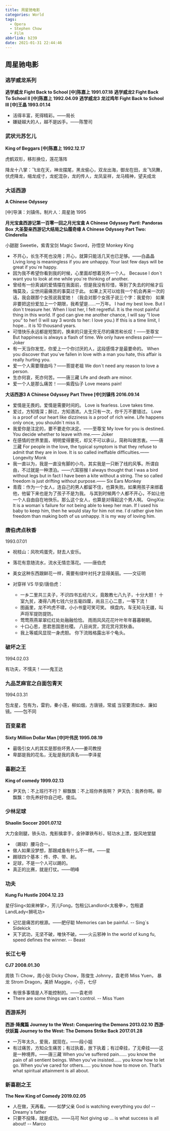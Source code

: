 ```yaml
---
title: 周星驰电影
categories: World
tags:
  - Opera
  - Stephen Chow
  - Film
abbrlink: b239
date: 2021-01-31 22:44:46
---
```


## 周星驰电影

### 逃学威龙系列

**逃学威龙 Fight Back to School  [中]陈嘉上  1991.07.18**
**逃学威龙2 Fight Back To School Ⅱ  [中]陈嘉上  1992.04.09**
**逃学威龙3 龙过鸡年 Fight Back to School III  [中]王晶  1993.01.14**

+ 活得丰富，死得精彩。——局长
+ 嫌疑越大的人，越不是凶手。——陈警司

### 武状元苏乞儿

**King of Beggars  [中]陈嘉上 1992.12.17**

虎鹤双形，移形换位，莲花落阵

降龙十八掌：飞龙在天，神龙摆尾，黑龙偷心，双龙出海，御龙在田，龙飞凤舞，伏虎降龙，缩龙成寸，龙蛇混杂，龙的传人，龙凤呈祥，龙马精神，望夫成龙

### 大话西游

**A Chinese Odyssey**

[中]导演：刘镇伟，制片人：周星驰 1995

**月光宝盒西游记第一百零一回之月光宝盒 A Chinese Odyssey PartⅠ: Pandoras Box**
**大圣娶亲西游记大结局之仙履奇缘 A Chinese Odyssey Part Two: Cinderella**

小甜甜 Sweetie，紫青宝剑 Magic Sword，孙悟空 Monkey King

+ 不开心，长生不死也没用；开心，就算只能活几天也已足够。——白晶晶
  Living long is meaningless if you are unhappy. Your last few days will be great if you`re happy.
+ 因为我不希望你看到我的时候，心里面却想着另外一个人。
  Because I don\`t want you to look at me while you`re thinking of another.
+ 曾经有一份真诚的爱情摆在我面前，但是我没有珍惜，等到了失去的时候才后悔莫及，尘世间最痛苦的事莫过于此。
  如果上天可以给我一个机会再来一次的话，我会跟那个女孩说我爱她！（我会对那个女孩子说三个字：我爱你）
  如果非要把这份爱加上一个期限，我希望是……一万年。
  I had my best love. But I don`t treasure her. When I lost her, I felt regretful. 
  It is the most painful thing in this world. If god can give me another chance, 
  I will say “I love you” to her! (I will say 3 words to her: I love you.) 
  If this is a time limit, I hope… it is 10 thousand years.
+ 可惜快乐永远都是短暂的，换来的只是无穷无尽的痛苦和长叹！——至尊宝
  But happiness is always a flash of time. We only have endless pain!—— Joker
+ 有一天当你发觉，你爱上一个你讨厌的人，这段感情才是最要命的。
  When you discover that you`ve fallen in love with a man you hate, this affair is really hurting you.
+ 爱一个人需要理由吗？——菩提老祖
  We don`t need any reason to love a person.
+ 生亦何哀，死亦何苦。——唐三藏
  Life and death are minor.
+ 爱一个人是那么痛苦！——紫霞仙子
  Love means pain!

**大话西游3 A Chinese Odyssey Part Three [中]刘镇伟  2016.09.14**

+ 爱情是无畏的。爱情是需要时间的。
  Love is fearless. Love takes time.
+ 爱过，方知情深；醉过，方知酒浓。人生只有一次，你千万不要错过。
  Love is a proof of our heart like dizziness is a proof of rich wine. Life happens only once, you shouldn`t miss it.
+ 我爱你是注定的，要不要走你决定。——至尊宝
  My love for you is destined. You decide whether to leave with me.—— Joker
+ 在感情的世界里面，明明爱得要死，却又不可以承认，简称叫做苦衷。——唐三藏
  For people in the love, the typical symptom is that they refuse to admit that they are in love. It is so called ineffable difficulties.—— Longevity Monk
+ 我一直以为，我是一直没有脚的小鸟，其实我是一只断了线的风筝。所谓自由，不过就是一种漂泊。——六耳猕猴
  I always thought that I was a bird without legs but in fact I have been a kite without a string. The so called freedom is just drifting without purpose.—— Six Ears Monkey
+ 青霞：作为一个女人，连自己的男人都留不住，也算失败。如果用孩子来绑着他，他留下来也是为了孩子不是为我。
  与其到时候两个人都不开心，不如让他一个人自由自在地快乐。那么这个女人，也算是对得起这个男人啊。
  QingXia: It is a woman\`s failure for not being able to keep her man. If I used his baby to keep him, then he would stay for him not me. I`d rather give him freedom than making both of us unhappy. It is my way of loving him.

### 唐伯虎点秋香

1993.07.01

+ 祝枝山：风吹鸡蛋壳，财去人安乐。
+ 落花有意随流水，流水无情恋落花。——唐伯虎
+ 美女这种东西跟鲜花一样，需要有绿叶衬托才显得美丽。——文征明

+ 对穿祥 VS 华安/唐伯虎：
  - 一乡二里共三夫子，不识四书五经六义，竟敢教七八九子，十分大胆！
    十室九贫，凑得八两七钱六分五毫四厘，尚且三心二意，一等下流！
  - 图画里，龙不吟虎不啸，小小书童可笑可笑。
    棋盘内，车无轮马无疆，叫声将军提防提防。
  - 莺莺燕燕翠翠红红处处融融恰恰。
    雨雨风风花花叶叶年年暮暮朝朝。
  - 十口心思，思君思国思社稷。
    八目尚赏，赏花赏月赏秋香。
  - 我上等威风显现一身虎胆。
    你下流贱格露出半个龟头。

### 破坏之王

1994.02.03

有功夫，不懦夫！——鬼王达

### 九品芝麻官之白面包青天

1994.03.31

包龙星，包有为，雷豹，秦小莲，柳如烟，方唐镜，常威
当官要清如水、廉如镜。——包不同

### 百变星君

**Sixty Million Dollar Man  [中]叶伟民 1995.08.19**

+ 最吸引女人的其实是那些坏男人——姜司教授
+ 卑鄙是我的花名，无耻是我的真名——李泽星

### 喜剧之王

**King of comedy  1999.02.13**

+ 尹天仇：不上班行不行？ 柳飘飘：不上班你养我啊？
  尹天仇：我养你啊。柳飘飘：你先养好你自己吧，傻瓜。

### 少林足球

**Shaolin Soccer  2001.07.12**

大力金刚腿，铁头功，鬼影擒拿手，金钟罩铁布衫，轻功水上漂，旋风地堂腿

+ （踢球）腰马合一。
+ 做人如果没梦想，那跟咸鱼有什么不一样。——星
+ 踢球四个基本：传、停、带、射。
+ 足球，不是一个人可以踢的。
+ 真正的比赛，就是打仗。——明峰

### 功夫

**Kung Fu Hustle  2004.12.23**

星仔Sing<如来神掌>，芳儿Fong，包租公Landlord<太极拳>，包租婆LandLady<狮吼功>

+ 记忆是痛苦的根源。——肥仔聪
  Memories can be painful. -- Sing`s Sidekick
+ 天下武功，无坚不破，唯快不破。——火云邪神
  In the world of kung fu, speed defines the winner. -- Beast

### 长江七号

**CJ7 2008.01.30**

周铁 Ti Chow，周小狄 Dicky Chow，陈俊生 Johnny，袁老师 Miss Yuen，
暴龙 Strom Dragon，美娇 Maggie，小芬，七仔

+ 有很多事情是人不能控制的。——袁老师
+ There are some things we can`t control. -- Miss Yuen

### 西游系列

**西游·降魔篇 Journey to the West: Conquering the Demons  2013.02.10**
**西游·伏妖篇 Journey to the West: The Demons Strike Back  2017.01.28**

+ 一万年太久，爱我，就现在。——段小姐
+ 有过痛苦，方知众生痛苦；有过执着，放下执着；有过牵挂，了无牵挂——这是一种境界。——唐三藏
  When you’ve suffered pain…… you know the pain of all sentient beings. 
  When you’ve insisted…… you know how to let go. 
  When you’ve cared for others…… you know how to move on. 
  That’s what spiritual attainment is all about.

### 新喜剧之王

**The New King of Comedy  2019.02.05**

+ 人在做，天再看。——如梦父亲
  God is watching everything you do! -- Dreamy`s father
+ 只要不投降，就是成功。——马可
  Not giving up … is what success is all about! -- Marco
